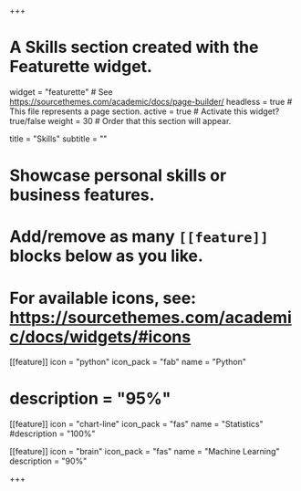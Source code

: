 +++
# A Skills section created with the Featurette widget.
widget = "featurette"  # See https://sourcethemes.com/academic/docs/page-builder/
headless = true  # This file represents a page section.
active = true  # Activate this widget? true/false
weight = 30  # Order that this section will appear.

title = "Skills"
subtitle = ""

# Showcase personal skills or business features.
# 
# Add/remove as many `[[feature]]` blocks below as you like.
# 
# For available icons, see: https://sourcethemes.com/academic/docs/widgets/#icons

[[feature]]
  icon = "python"
  icon_pack = "fab"
  name = "Python"
  # description = "95%"
  
[[feature]]
  icon = "chart-line"
  icon_pack = "fas"
  name = "Statistics"
  #description = "100%"  
  
[[feature]]
  icon = "brain"
  icon_pack = "fas"
  name = "Machine Learning"
  description = "90%"

+++
